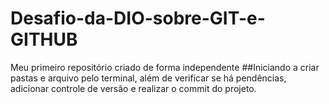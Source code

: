 # Desafio-da-DIO-sobre-GIT-e-GITHUB
Meu primeiro repositório criado de forma independente
##Iniciando a criar pastas e arquivo pelo terminal, além de verificar se há pendências, adicionar controle de versão e realizar o commit do projeto.
